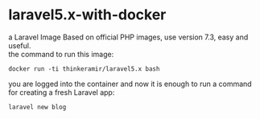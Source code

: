 # laravel5.x-with-docker
a Laravel Image Based on official PHP images, use version 7.3, easy and useful.<br>
the command to run this image: <br>

    docker run -ti thinkeramir/laravel5.x bash
you are logged into the container and now it is enough to run a command for creating a fresh Laravel app:

    laravel new blog

